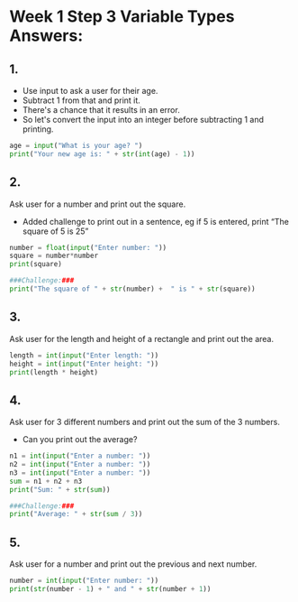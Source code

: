 # Week 1 Step 3 Variable Types Answers:

## 1.
* Use input to ask a user for their age.
* Subtract 1 from that and print it.
* There's a chance that it results in an error.
* So let's convert the input into an integer before subtracting 1 and printing.

```python
age = input("What is your age? ")
print("Your new age is: " + str(int(age) - 1))
```

## 2.
Ask user for a number and print out the square.
* Added challenge to print out in a sentence, eg if 5 is entered, print “The square of 5 is 25”
```python
number = float(input("Enter number: "))
square = number*number
print(square)

###Challenge:###
print("The square of " + str(number) +  " is " + str(square))
```

## 3.
Ask user for the length and height of a rectangle and print out the area.
```python
length = int(input("Enter length: "))
height = int(input("Enter height: "))
print(length * height)
```

## 4.
Ask user for 3 different numbers and print out the sum of the 3 numbers.
* Can you print out the average?
```python
n1 = int(input("Enter a number: "))
n2 = int(input("Enter a number: "))
n3 = int(input("Enter a number: "))
sum = n1 + n2 + n3
print("Sum: " + str(sum))

###Challenge:###
print("Average: " + str(sum / 3))
```

## 5.
Ask user for a number and print out the previous and next number.
```python
number = int(input("Enter number: "))
print(str(number - 1) + " and " + str(number + 1))
```
